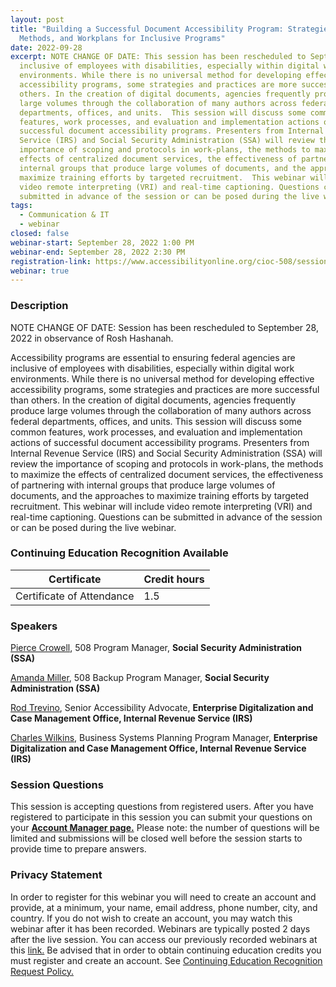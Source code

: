```yaml
---
layout: post
title: "Building a Successful Document Accessibility Program: Strategies,
  Methods, and Workplans for Inclusive Programs"
date: 2022-09-28
excerpt: NOTE CHANGE OF DATE: This session has been rescheduled to September 28, 2022 in observance of Rosh Hashanah. Accessibility programs are essential to ensuring federal agencies are
  inclusive of employees with disabilities, especially within digital work
  environments. While there is no universal method for developing effective
  accessibility programs, some strategies and practices are more successful than
  others. In the creation of digital documents, agencies frequently produce
  large volumes through the collaboration of many authors across federal
  departments, offices, and units.  This session will discuss some common
  features, work processes, and evaluation and implementation actions of
  successful document accessibility programs. Presenters from Internal Revenue
  Service (IRS) and Social Security Administration (SSA) will review the
  importance of scoping and protocols in work-plans, the methods to maximize the
  effects of centralized document services, the effectiveness of partnering with
  internal groups that produce large volumes of documents, and the approaches to
  maximize training efforts by targeted recruitment.  This webinar will include
  video remote interpreting (VRI) and real-time captioning. Questions can be
  submitted in advance of the session or can be posed during the live webinar.
tags:
  - Communication & IT
  - webinar
closed: false
webinar-start: September 28, 2022 1:00 PM
webinar-end: September 28, 2022 2:30 PM
registration-link: https://www.accessibilityonline.org/cioc-508/session/?id=111014
webinar: true
---
```

### Description

NOTE CHANGE OF DATE: Session has been rescheduled to September 28, 2022 in observance of Rosh Hashanah.

Accessibility programs are essential to ensuring federal agencies are inclusive of employees with disabilities, especially within digital work environments. While there is no universal method for developing effective accessibility programs, some strategies and practices are more successful than others. In the creation of digital documents, agencies frequently produce large volumes through the collaboration of many authors across federal departments, offices, and units. This session will discuss some common features, work processes, and evaluation and implementation actions of successful document accessibility programs. Presenters from Internal Revenue Service (IRS) and Social Security Administration (SSA) will review the importance of scoping and protocols in work-plans, the methods to maximize the effects of centralized document services, the effectiveness of partnering with internal groups that produce large volumes of documents, and the approaches to maximize training efforts by targeted recruitment. This webinar will include video remote interpreting (VRI) and real-time captioning. Questions can be submitted in advance of the session or can be posed during the live webinar.

### Continuing Education Recognition Available

| **Certificate**           | **Credit hours** |
| ------------------------- | ---------------- |
| Certificate of Attendance | 1.5              |

### Speakers

[Pierce Crowell](https://www.accessibilityonline.org/speakers/speaker.aspx?id=10691&ret=Building%20a%20Successful%20Document%20Accessibility%20Program:%20Strategies,%20Methods,%20and%20Workplans%20for%20Inclusive%20Programs), 508 Program Manager, **Social Security Administration (SSA)**

[Amanda Miller](https://www.accessibilityonline.org/speakers/speaker.aspx?id=10938&ret=Building%20a%20Successful%20Document%20Accessibility%20Program:%20Strategies,%20Methods,%20and%20Workplans%20for%20Inclusive%20Programs), 508 Backup Program Manager, **Social Security Administration (SSA)**

[Rod Trevino](https://www.accessibilityonline.org/speakers/speaker.aspx?id=10935&ret=Building%20a%20Successful%20Document%20Accessibility%20Program:%20Strategies,%20Methods,%20and%20Workplans%20for%20Inclusive%20Programs), Senior Accessibility Advocate, **Enterprise Digitalization and Case Management Office, Internal Revenue Service (IRS)**

[Charles Wilkins](https://www.accessibilityonline.org/speakers/speaker.aspx?id=10936&ret=Building%20a%20Successful%20Document%20Accessibility%20Program:%20Strategies,%20Methods,%20and%20Workplans%20for%20Inclusive%20Programs), Business Systems Planning Program Manager, **Enterprise Digitalization and Case Management Office, Internal Revenue Service (IRS)**

### Session Questions

This session is accepting questions from registered users. After you have registered to participate in this session you can submit your questions on your **[Account Manager page.](https://www.accessibilityonline.org/cioc-508/accountManager/18899/session/110879#questions)** Please note: the number of questions will be limited and submissions will be closed well before the session starts to provide time to prepare answers.

### Privacy Statement

In order to register for this webinar you will need to create an account and provide, at a minimum, your name, email address, phone number, city, and country. If you do not wish to create an account, you may watch this webinar after it has been recorded. Webinars are typically posted 2 days after the live session. You can access our previously recorded webinars at this [link.](https://www.accessibilityonline.org/cioc-508/archives/) Be advised that in order to obtain continuing education credits you must register and create an account. See [Continuing Education Recognition Request Policy.](https://www.accessibilityonline.org/continuing-education/CEUDetails.aspx)
